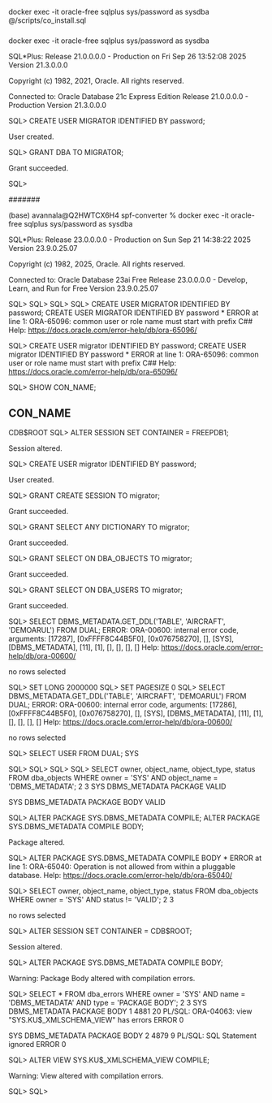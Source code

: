 docker exec -it oracle-free sqlplus sys/password as sysdba @/scripts/co_install.sql

#####

docker exec -it oracle-free sqlplus sys/password as sysdba

SQL*Plus: Release 21.0.0.0.0 - Production on Fri Sep 26 13:52:08 2025
Version 21.3.0.0.0

Copyright (c) 1982, 2021, Oracle.  All rights reserved.


Connected to:
Oracle Database 21c Express Edition Release 21.0.0.0.0 - Production
Version 21.3.0.0.0

SQL> CREATE USER MIGRATOR IDENTIFIED BY password;

User created.

SQL> GRANT DBA TO MIGRATOR;

Grant succeeded.

SQL>

#######


(base) avannala@Q2HWTCX6H4 spf-converter % docker exec -it oracle-free sqlplus sys/password as sysdba

SQL*Plus: Release 23.0.0.0.0 - Production on Sun Sep 21 14:38:22 2025
Version 23.9.0.25.07

Copyright (c) 1982, 2025, Oracle.  All rights reserved.


Connected to:
Oracle Database 23ai Free Release 23.0.0.0.0 - Develop, Learn, and Run for Free
Version 23.9.0.25.07

SQL>
SQL>
SQL>
SQL> CREATE USER MIGRATOR IDENTIFIED BY password;
CREATE USER MIGRATOR IDENTIFIED BY password
            *
ERROR at line 1:
ORA-65096: common user or role name must start with prefix C##
Help: https://docs.oracle.com/error-help/db/ora-65096/


SQL> CREATE USER migrator IDENTIFIED BY password;
CREATE USER migrator IDENTIFIED BY password
            *
ERROR at line 1:
ORA-65096: common user or role name must start with prefix C##
Help: https://docs.oracle.com/error-help/db/ora-65096/


SQL> SHOW CON_NAME;

CON_NAME
------------------------------
CDB$ROOT
SQL> ALTER SESSION SET CONTAINER = FREEPDB1;

Session altered.

SQL> CREATE USER migrator IDENTIFIED BY password;

User created.

SQL> GRANT CREATE SESSION TO migrator;

Grant succeeded.

SQL> GRANT SELECT ANY DICTIONARY TO migrator;

Grant succeeded.

SQL> GRANT SELECT ON DBA_OBJECTS TO migrator;

Grant succeeded.

SQL> GRANT SELECT ON DBA_USERS TO migrator;

Grant succeeded.

SQL> SELECT DBMS_METADATA.GET_DDL('TABLE', 'AIRCRAFT', 'DEMOARUL') FROM DUAL;
ERROR:
ORA-00600: internal error code, arguments: [17287], [0xFFFF8C44B5F0],
[0x076758270], [], [SYS], [DBMS_METADATA], [11], [1], [], [], [], []
Help: https://docs.oracle.com/error-help/db/ora-00600/



no rows selected

SQL> SET LONG 2000000
SQL> SET PAGESIZE 0
SQL> SELECT DBMS_METADATA.GET_DDL('TABLE', 'AIRCRAFT', 'DEMOARUL') FROM DUAL;
ERROR:
ORA-00600: internal error code, arguments: [17286], [0xFFFF8C44B5F0],
[0x076758270], [], [SYS], [DBMS_METADATA], [11], [1], [], [], [], []
Help: https://docs.oracle.com/error-help/db/ora-00600/



no rows selected

SQL>     SELECT USER FROM DUAL;
SYS

SQL>
SQL>
SQL>
SQL>     SELECT owner, object_name, object_type, status
    FROM dba_objects
    WHERE owner = 'SYS' AND object_name = 'DBMS_METADATA';  2    3
SYS
DBMS_METADATA
PACKAGE 		VALID

SYS
DBMS_METADATA
PACKAGE BODY		VALID


SQL>     ALTER PACKAGE SYS.DBMS_METADATA COMPILE;
    ALTER PACKAGE SYS.DBMS_METADATA COMPILE BODY;

Package altered.

SQL>     ALTER PACKAGE SYS.DBMS_METADATA COMPILE BODY
*
ERROR at line 1:
ORA-65040: Operation is not allowed from within a pluggable database.
Help: https://docs.oracle.com/error-help/db/ora-65040/


SQL>     SELECT owner, object_name, object_type, status
    FROM dba_objects
    WHERE owner = 'SYS' AND status != 'VALID';  2    3

no rows selected

SQL> ALTER SESSION SET CONTAINER = CDB$ROOT;

Session altered.

SQL> ALTER PACKAGE SYS.DBMS_METADATA COMPILE BODY;

Warning: Package Body altered with compilation errors.

SQL> SELECT *
FROM dba_errors
WHERE owner = 'SYS' AND name = 'DBMS_METADATA' AND type = 'PACKAGE BODY';  2    3
SYS
DBMS_METADATA
PACKAGE BODY		     1	     4881	  20
PL/SQL: ORA-04063: view "SYS.KU$_XMLSCHEMA_VIEW" has errors
ERROR		       0

SYS
DBMS_METADATA
PACKAGE BODY		     2	     4879	   9
PL/SQL: SQL Statement ignored
ERROR		       0


SQL> ALTER VIEW SYS.KU$_XMLSCHEMA_VIEW COMPILE;

Warning: View altered with compilation errors.

SQL>
SQL>
